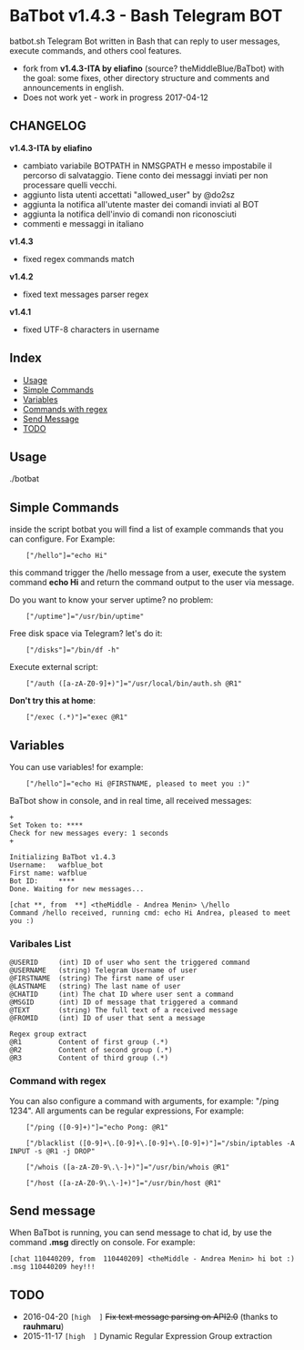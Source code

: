 # BaTbot v1.4.3 - Bash Telegram BOT

batbot.sh Telegram Bot written in Bash that can reply to user messages, execute commands, and others cool features. 

* fork from **v1.4.3-ITA by eliafino** (source? theMiddleBlue/BaTbot) with the goal: some fixes, other directory structure and comments and announcements in english. 
* Does not work yet - work in progress 2017-04-12


## CHANGELOG
**v1.4.3-ITA by eliafino**
- cambiato variabile BOTPATH in NMSGPATH e messo impostabile il percorso di salvataggio. Tiene conto dei messaggi inviati per non processare quelli vecchi.
- aggiunto lista utenti accettati "allowed_user" by @do2sz
- aggiunta la notifica all'utente master dei comandi inviati al BOT
- aggiunta la notifica dell'invio di comandi non riconosciuti
- commenti e messaggi in italiano

**v1.4.3**
- fixed regex commands match

**v1.4.2**
- fixed text messages parser regex

**v1.4.1**
- fixed UTF-8 characters in username

## Index
- [Usage](#usage)
- [Simple Commands](#simple-commands)
- [Variables](#variables)
- [Commands with regex](#command-with-regex)
- [Send Message](#send-message)
- [TODO](#todo)

## Usage
./botbat

## Simple Commands
inside the script botbat you will find a list of example commands
that you can configure. For Example:
```
	["/hello"]="echo Hi"
```
this command trigger the /hello message from a user, 
execute the system command **echo Hi** and return the 
command output to the user via message.

Do you want to know your server uptime? no problem:
```
	["/uptime"]="/usr/bin/uptime" 
```

Free disk space via Telegram? let's do it:
```
	["/disks"]="/bin/df -h"
```

Execute external script:
```
	["/auth ([a-zA-Z0-9]+)"]="/usr/local/bin/auth.sh @R1"
```

**Don't try this at home**:
```
	["/exec (.*)"]="exec @R1"
```


## Variables
You can use variables! for example:
```
	["/hello"]="echo Hi @FIRSTNAME, pleased to meet you :)"
```

BaTbot show in console, and in real time, all received messages: 
```
+
Set Token to: ****
Check for new messages every: 1 seconds
+

Initializing BaTbot v1.4.3
Username:	wafblue_bot
First name:	wafblue
Bot ID:		****
Done. Waiting for new messages...

[chat **, from  **] <theMiddle - Andrea Menin> \/hello
Command /hello received, running cmd: echo Hi Andrea, pleased to meet you :)
```

### Varibales List
```
@USERID 	(int) ID of user who sent the triggered command
@USERNAME 	(string) Telegram Username of user
@FIRSTNAME	(string) The first name of user
@LASTNAME	(string) The last name of user
@CHATID 	(int) The chat ID where user sent a command
@MSGID 		(int) ID of message that triggered a command
@TEXT		(string) The full text of a received message
@FROMID		(int) ID of user that sent a message

Regex group extract
@R1 		Content of first group (.*)
@R2 		Content of second group (.*)
@R3 		Content of third group (.*)
```

### Command with regex
You can also configure a command with arguments, 
for example: "/ping 1234". All arguments can be 
regular expressions, For example:
```
	["/ping ([0-9]+)"]="echo Pong: @R1"

	["/blacklist ([0-9]+\.[0-9]+\.[0-9]+\.[0-9]+)"]="/sbin/iptables -A INPUT -s @R1 -j DROP"

	["/whois ([a-zA-Z0-9\.\-]+)"]="/usr/bin/whois @R1"

	["/host ([a-zA-Z0-9\.\-]+)"]="/usr/bin/host @R1"
```

## Send message
When BaTbot is running, you can send message to chat id, by use the command **.msg** directly on console.
For example:
```
[chat 110440209, from  110440209] <theMiddle - Andrea Menin> hi bot :)
.msg 110440209 hey!!!
```

## TODO
- 2016-04-20 `[high  ]` ~~Fix text message parsing on API2.0~~ (thanks to **rauhmaru**)
- 2015-11-17 `[high  ]` Dynamic Regular Expression Group extraction

